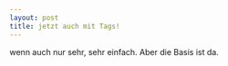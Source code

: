 ```yaml
---
layout: post
title: jetzt auch mit Tags!
---
```

wenn auch nur sehr, sehr einfach. Aber die Basis ist da.
